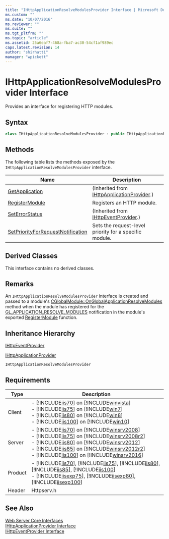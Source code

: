 ```yaml
---
title: "IHttpApplicationResolveModulesProvider Interface | Microsoft Docs"
ms.custom: ""
ms.date: "10/07/2016"
ms.reviewer: ""
ms.suite: ""
ms.tgt_pltfrm: ""
ms.topic: "article"
ms.assetid: 25a6eaf7-468a-fba7-ac30-54cf1af989ec
caps.latest.revision: 14
author: "shirhatti"
manager: "wpickett"
---
```

# IHttpApplicationResolveModulesProvider Interface
Provides an interface for registering HTTP modules.  
  
## Syntax  
  
```cpp  
class IHttpApplicationResolveModulesProvider : public IHttpApplicationProvider  
```  
  
## Methods  
 The following table lists the methods exposed by the `IHttpApplicationResolveModulesProvider` interface.  
  
|Name|Description|  
|----------|-----------------|  
|[GetApplication](../../../webdevelopment-reference\native-code-api\webdev-native-api-reference/ihttpapplicationprovider-getapplication-method.md)|(Inherited from [IHttpApplicationProvider](../../../webdevelopment-reference\native-code-api\webdev-native-api-reference/ihttpapplicationprovider-interface.md).)|  
|[RegisterModule](../../../webdevelopment-reference\native-code-api\webdev-native-api-reference/ihttpapplicationresolvemodulesprovider-registermodule-method.md)|Registers an HTTP module.|  
|[SetErrorStatus](../../../webdevelopment-reference\native-code-api\webdev-native-api-reference/ihttpeventprovider-seterrorstatus-method.md)|(Inherited from [IHttpEventProvider](../../../webdevelopment-reference\native-code-api\webdev-native-api-reference/ihttpeventprovider-interface.md).)|  
|[SetPriorityForRequestNotification](../../../webdevelopment-reference\native-code-api\webdev-native-api-reference/ihttpapplicationresolvemodulesprovider-setpriorityforrequestnotification-method.md)|Sets the request-level priority for a specific module.|  
  
## Derived Classes  
 This interface contains no derived classes.  
  
## Remarks  
 An `IHttpApplicationResolveModulesProvider` interface is created and passed to a module's [CGlobalModule::OnGlobalApplicationResolveModules](../../../webdevelopment-reference\native-code-api\webdev-native-api-reference/cglobalmodule-onglobalapplicationresolvemodules-method.md) method when the module has registered for the [GL_APPLICATION_RESOLVE_MODULES](../../../webdevelopment-reference\native-code-api\webdev-native-api-reference/request-processing-constants.md) notification in the module's exported [RegisterModule](../../../webdevelopment-reference\native-code-api\webdev-native-api-reference/pfn-registermodule-function.md) function.  
  
## Inheritance Hierarchy  
 [IHttpEventProvider](../../../webdevelopment-reference\native-code-api\webdev-native-api-reference/ihttpeventprovider-interface.md)  
  
 [IHttpApplicationProvider](../../../webdevelopment-reference\native-code-api\webdev-native-api-reference/ihttpapplicationprovider-interface.md)  
  
 `IHttpApplicationResolveModulesProvider`  
  
## Requirements  
  
|Type|Description|  
|----------|-----------------|  
|Client|-   [!INCLUDE[iis70](../../../wmi-provider/includes/iis70-md.md)] on [!INCLUDE[winvista](../../../wmi-provider/includes/winvista-md.md)]<br />-   [!INCLUDE[iis75](../../../wmi-provider/includes/iis75-md.md)] on [!INCLUDE[win7](../../../wmi-provider/includes/win7-md.md)]<br />-   [!INCLUDE[iis80](../../../wmi-provider/includes/iis80-md.md)] on [!INCLUDE[win8](../../../wmi-provider/includes/win8-md.md)]<br />-   [!INCLUDE[iis100](../../../wmi-provider/includes/iis100-md.md)] on [!INCLUDE[win10](../../../wmi-provider/includes/win10-md.md)]|  
|Server|-   [!INCLUDE[iis70](../../../wmi-provider/includes/iis70-md.md)] on [!INCLUDE[winsrv2008](../../../wmi-provider/includes/winsrv2008-md.md)]<br />-   [!INCLUDE[iis75](../../../wmi-provider/includes/iis75-md.md)] on [!INCLUDE[winsrv2008r2](../../../wmi-provider/includes/winsrv2008r2-md.md)]<br />-   [!INCLUDE[iis80](../../../wmi-provider/includes/iis80-md.md)] on [!INCLUDE[winsrv2012](../../../wmi-provider/includes/winsrv2012-md.md)]<br />-   [!INCLUDE[iis85](../../../wmi-provider/includes/iis85-md.md)] on [!INCLUDE[winsrv2012r2](../../../wmi-provider/includes/winsrv2012r2-md.md)]<br />-   [!INCLUDE[iis100](../../../wmi-provider/includes/iis100-md.md)] on [!INCLUDE[winsrv2016](../../../wmi-provider/includes/winsrv2016-md.md)]|  
|Product|-   [!INCLUDE[iis70](../../../wmi-provider/includes/iis70-md.md)], [!INCLUDE[iis75](../../../wmi-provider/includes/iis75-md.md)], [!INCLUDE[iis80](../../../wmi-provider/includes/iis80-md.md)], [!INCLUDE[iis85](../../../wmi-provider/includes/iis85-md.md)], [!INCLUDE[iis100](../../../wmi-provider/includes/iis100-md.md)]<br />-   [!INCLUDE[iisexp75](../../../webdevelopment-reference\native-code-api\webdev-native-api-reference/includes/iisexp75-md.md)], [!INCLUDE[iisexp80](../../../webdevelopment-reference\native-code-api\webdev-native-api-reference/includes/iisexp80-md.md)], [!INCLUDE[iisexp100](../../../webdevelopment-reference\native-code-api\webdev-native-api-reference/includes/iisexp100-md.md)]|  
|Header|Httpserv.h|  
  
## See Also  
 [Web Server Core Interfaces](../../../webdevelopment-reference\native-code-api\webdev-native-api-reference/web-server-core-interfaces.md)   
 [IHttpApplicationProvider Interface](../../../webdevelopment-reference\native-code-api\webdev-native-api-reference/ihttpapplicationprovider-interface.md)   
 [IHttpEventProvider Interface](../../../webdevelopment-reference\native-code-api\webdev-native-api-reference/ihttpeventprovider-interface.md)